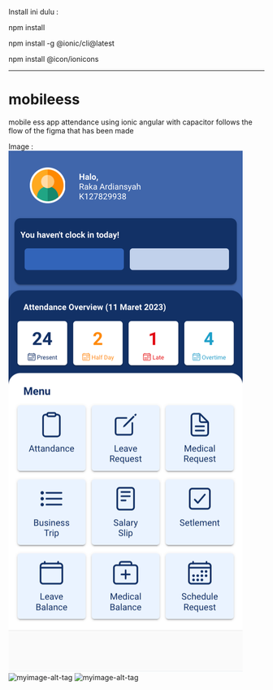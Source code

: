 Install ini dulu :

npm install

npm install -g @ionic/cli@latest

npm install @icon/ionicons



------------------------------------------------------------------------------------------------------------------------------------------



# mobileess
mobile ess app attendance using ionic angular with capacitor follows the flow of the figma that has been made

 
Image :
![myimage-alt-tag](https://github.com/rakaardiansyah/mobileess/blob/master/image/Untitled1.png)
![myimage-alt-tag](https://github.com/rakaardiansyah/mobileess/image/Untitled2.png)
![myimage-alt-tag](https://github.com/rakaardiansyah/mobileess/image/Untitled3.png)




